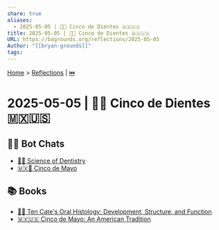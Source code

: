 ```yaml
---
share: true
aliases:
  - 2025-05-05 | 🦷🔬 Cinco de Dientes 🇲🇽🇺🇸
title: 2025-05-05 | 🦷🔬 Cinco de Dientes 🇲🇽🇺🇸
URL: https://bagrounds.org/reflections/2025-05-05
Author: "[[bryan-grounds]]"
tags: 
---
```

[Home](../index.md) > [Reflections](./index.md) | [⏮️](./2025-05-04.md)  
# 2025-05-05 | 🦷🔬 Cinco de Dientes 🇲🇽🇺🇸  
## 🤖💬 Bot Chats  
- [🦷🔬 Science of Dentistry](../bot-chats/science-of-dentistry.md)  
- [🇲🇽💃 Cinco de Mayo](../bot-chats/cinco-de-mayo.md)  
  
## 📚 Books  
- [🦷👶 Ten Cate's Oral Histology: Development, Structure, and Function](../books/ten-cates-oral-histology-development-structure-and-function.md)  
- [🇲🇽🇺🇸 Cinco de Mayo: An American Tradition](../books/cinco-de-mayo-an-american-tradition.md)